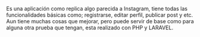 Es una aplicación como replica algo parecida a Instagram, tiene todas las funcionalidades básicas como; registrarse, editar perfil, publicar post y etc. Aun tiene muchas cosas que mejorar, pero puede servir de base como para alguna otra prueba que tengan, esta realizado con PHP y LARAVEL.

